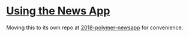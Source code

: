 # [Using the News App](https://news-docs.polymer-project.org/docs/using.html)

Moving this to its own repo at [2018-polymer-newsapp](https://github.com/Firebase-Camp/2018-polymer-newsapp) for convenience.
